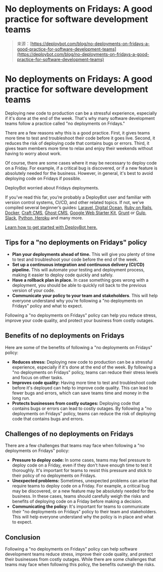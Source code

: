 <!--yml
category: 未分类
date: 2024-05-27 14:42:10
-->

# No deployments on Fridays: A good practice for software development teams

> 来源：[https://deploybot.com/blog/no-deployments-on-fridays-a-good-practice-for-software-development-teams](https://deploybot.com/blog/no-deployments-on-fridays-a-good-practice-for-software-development-teams)

# No deployments on Fridays: A good practice for software development teams

Deploying new code to production can be a stressful experience, especially if it's done at the end of the week. That's why many software development teams follow a practice called "no deployments on Fridays."

There are a few reasons why this is a good practice. First, it gives teams more time to test and troubleshoot their code before it goes live. Second, it reduces the risk of deploying code that contains bugs or errors. Third, it gives team members more time to relax and enjoy their weekends without having to worry about work.

Of course, there are some cases where it may be necessary to deploy code on a Friday. For example, if a critical bug is discovered, or if a new feature is absolutely needed for the business. However, in general, it's best to avoid deploying code on Fridays if possible.

DeployBot worried about Fridays deployments.

If you’ve read this far, you’re probably a DeployBot user and familiar with version control systems, CI/CD, and other related topics. If not, we’ve compiled several beginner’s guides: [Laravel, Digital Ocean](https://deploybot.com/guides-code-deployment-tools/deploy-a-laravel-app-to-digitalocean), [Ruby on Rails](https://deploybot.com/guides-code-deployment-tools/deploy-ruby-on-rails-to-digitalocean), [Docker](https://deploybot.com/guides-code-deployment-tools/getting-started-using-docker-with-deploybot), [Craft CMS](https://deploybot.com/guides-code-deployment-tools/deploy-craft-cms-to-digitalocean), [Ghost CMS](https://deploybot.com/guides-code-deployment-tools/deploy-ghost-themes), [Google Web Starter Kit](https://deploybot.com/guides-code-deployment-tools/deploy-google-web-starter-kit-to-digitalocean), [Grunt](https://deploybot.com/guides-code-deployment-tools/building-assets-with-grunt-or-gulp-during-deployment) or [Gulp](https://deploybot.com/guides-code-deployment-tools/building-assets-with-grunt-or-gulp-during-deployment), [Slack](https://deploybot.com/guides-code-deployment-tools/chatops-deploybot-slack), [Python, Heroku](https://deploybot.com/guides-code-deployment-tools/deploy-a-python-application-to-heroku-with-deploybot) and many more.

[Learn how to get started with DeployBot here.](https://deploybot.com/guides-code-deployment-tools/getting-started-with-deploybot)

## Tips for a "no deployments on Fridays" policy

*   **Plan your deployments ahead of time.** This will give you plenty of time to test and troubleshoot your code before the end of the week.
*   **Set up a continuous integration and continuous delivery (CI/CD) pipeline.** This will automate your testing and deployment process, making it easier to deploy code quickly and safely.
*   **Have a rollback plan in place.** In case something goes wrong with a deployment, you should be able to quickly roll back to the previous version of your code.
*   **Communicate your policy to your team and stakeholders**. This will help everyone understand why you're following a "no deployments on Fridays" policy and what to expect.

Following a "no deployments on Fridays" policy can help you reduce stress, improve your code quality, and protect your business from costly outages.

## Benefits of no deployments on Fridays

Here are some of the benefits of following a "no deployments on Fridays" policy:

*   **Reduces stress:** Deploying new code to production can be a stressful experience, especially if it's done at the end of the week. By following a "no deployments on Fridays" policy, teams can reduce their stress levels and focus on other tasks.
*   **Improves code quality:** Having more time to test and troubleshoot code before it's deployed can help to improve code quality. This can lead to fewer bugs and errors, which can save teams time and money in the long run.
*   **Protects businesses from costly outages:** Deploying code that contains bugs or errors can lead to costly outages. By following a "no deployments on Fridays" policy, teams can reduce the risk of deploying code that contains bugs and errors.

## Challenges of no deployments on Fridays

There are a few challenges that teams may face when following a "no deployments on Fridays" policy:

*   **Pressure to deploy code:** In some cases, teams may feel pressure to deploy code on a Friday, even if they don't have enough time to test it thoroughly. It's important for teams to resist this pressure and stick to their policy of no deployments on Fridays.
*   **Unexpected problems:** Sometimes, unexpected problems can arise that require teams to deploy code on a Friday. For example, a critical bug may be discovered, or a new feature may be absolutely needed for the business. In these cases, teams should carefully weigh the risks and benefits of deploying code on a Friday before making a decision.
*   **Communicating the policy:** It's important for teams to communicate their "no deployments on Fridays" policy to their team and stakeholders. This will help everyone understand why the policy is in place and what to expect.

## Conclusion

Following a "no deployments on Fridays" policy can help software development teams reduce stress, improve their code quality, and protect their businesses from costly outages. While there are some challenges that teams may face when following this policy, the benefits outweigh the risks.